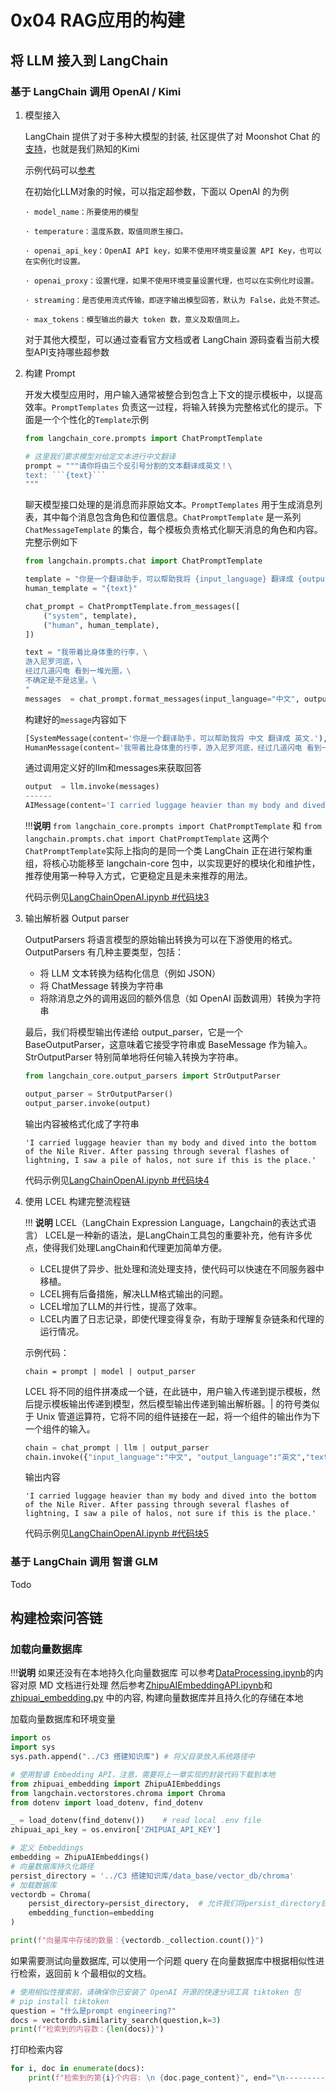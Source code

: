 # 0x04 RAG应用的构建

## 将 LLM 接入到 LangChain

### 基于 LangChain 调用 OpenAI / Kimi

1. 模型接入

    LangChain 提供了对于多种大模型的封装, 社区提供了对 Moonshot Chat 的[支持](https://python.langchain.com/docs/integrations/llms/moonshot/#related)，也就是我们熟知的Kimi

    示例代码可以[参考](../Code/LangChainOpenAI.ipynb)

    在初始化LLM对象的时候，可以指定超参数，下面以 OpenAI 的为例

    ```plaintext
    · model_name：所要使用的模型

    · temperature：温度系数，取值同原生接口。

    · openai_api_key：OpenAI API key，如果不使用环境变量设置 API Key，也可以在实例化时设置。

    · openai_proxy：设置代理，如果不使用环境变量设置代理，也可以在实例化时设置。

    · streaming：是否使用流式传输，即逐字输出模型回答，默认为 False，此处不赘述。

    · max_tokens：模型输出的最大 token 数，意义及取值同上。
    ```

    对于其他大模型，可以通过查看官方文档或者 LangChain 源码查看当前大模型API支持哪些超参数

2. 构建 Prompt

    开发大模型应用时，用户输入通常被整合到包含上下文的提示模板中，以提高效率。`PromptTemplates` 负责这一过程，将输入转换为完整格式化的提示。下面是一个个性化的`Template`示例

    ```python
    from langchain_core.prompts import ChatPromptTemplate

    # 这里我们要求模型对给定文本进行中文翻译
    prompt = """请你将由三个反引号分割的文本翻译成英文！\
    text: ```{text}```
    """
    ```

    聊天模型接口处理的是消息而非原始文本。`PromptTemplates` 用于生成消息列表，其中每个消息包含角色和位置信息。`ChatPromptTemplate` 是一系列 `ChatMessageTemplate` 的集合，每个模板负责格式化聊天消息的角色和内容。完整示例如下

    ```python
    from langchain.prompts.chat import ChatPromptTemplate

    template = "你是一个翻译助手，可以帮助我将 {input_language} 翻译成 {output_language}."
    human_template = "{text}"

    chat_prompt = ChatPromptTemplate.from_messages([
        ("system", template),
        ("human", human_template),
    ])

    text = "我带着比身体重的行李，\
    游入尼罗河底，\
    经过几道闪电 看到一堆光圈，\
    不确定是不是这里。\
    "
    messages  = chat_prompt.format_messages(input_language="中文", output_language="英文", text=text)
    ```

    构建好的`message`内容如下

    ```python
    [SystemMessage(content='你是一个翻译助手，可以帮助我将 中文 翻译成 英文.'),
    HumanMessage(content='我带着比身体重的行李，游入尼罗河底，经过几道闪电 看到一堆光圈，不确定是不是这里。')]
    ```

    通过调用定义好的llm和messages来获取回答

    ```python
    output  = llm.invoke(messages)
    ------
    AIMessage(content='I carried luggage heavier than my body and dived into the bottom of the Nile River. After passing through several flashes of lightning, I saw a pile of halos, not sure if this is the place.')
    ```

    !!!**说明**
        `from langchain_core.prompts import ChatPromptTemplate` 和
        `from langchain.prompts.chat import ChatPromptTemplate` 这两个`ChatPromptTemplate`实际上指向的是同一个类
        LangChain 正在进行架构重组，将核心功能移至 langchain-core 包中，以实现更好的模块化和维护性，推荐使用第一种导入方式，它更稳定且是未来推荐的用法。

    代码示例见[LangChainOpenAI.ipynb #代码块3](../Code/LangChainOpenAI.ipynb)

3. 输出解析器 Output parser

    OutputParsers 将语言模型的原始输出转换为可以在下游使用的格式。 OutputParsers 有几种主要类型，包括：
    * 将 LLM 文本转换为结构化信息（例如 JSON）
    * 将 ChatMessage 转换为字符串
    * 将除消息之外的调用返回的额外信息（如 OpenAI 函数调用）转换为字符串

    最后，我们将模型输出传递给 output_parser，它是一个 BaseOutputParser，这意味着它接受字符串或 BaseMessage 作为输入。 StrOutputParser 特别简单地将任何输入转换为字符串。

    ```python
    from langchain_core.output_parsers import StrOutputParser

    output_parser = StrOutputParser()
    output_parser.invoke(output)
    ```

    输出内容被格式化成了字符串

    ```plaintext
    'I carried luggage heavier than my body and dived into the bottom of the Nile River. After passing through several flashes of lightning, I saw a pile of halos, not sure if this is the place.'
    ```

    代码示例见[LangChainOpenAI.ipynb #代码块4](../Code/LangChainOpenAI.ipynb)

4. 使用 LCEL 构建完整流程链

    !!! **说明**
        LCEL（LangChain Expression Language，Langchain的表达式语言）
        LCEL是一种新的语法，是LangChain工具包的重要补充，他有许多优点，使得我们处理LangChain和代理更加简单方便。

    * LCEL提供了异步、批处理和流处理支持，使代码可以快速在不同服务器中移植。
    * LCEL拥有后备措施，解决LLM格式输出的问题。
    * LCEL增加了LLM的并行性，提高了效率。
    * LCEL内置了日志记录，即使代理变得复杂，有助于理解复杂链条和代理的运行情况。

    示例代码：

    `chain = prompt | model | output_parser`

    LCEL 将不同的组件拼凑成一个链，在此链中，用户输入传递到提示模板，然后提示模板输出传递到模型，然后模型输出传递到输出解析器。| 的符号类似于 Unix 管道运算符，它将不同的组件链接在一起，将一个组件的输出作为下一个组件的输入。

    ```python
    chain = chat_prompt | llm | output_parser
    chain.invoke({"input_language":"中文", "output_language":"英文","text": text})
    ```

    输出内容

    ```plaintext
    'I carried luggage heavier than my body and dived into the bottom of the Nile River. After passing through several flashes of lightning, I saw a pile of halos, not sure if this is the place.'
    ```

    代码示例见[LangChainOpenAI.ipynb #代码块5](../Code/LangChainOpenAI.ipynb)

### 基于 LangChain 调用 智谱 GLM

Todo

## 构建检索问答链

### 加载向量数据库

!!!**说明**
    如果还没有在本地持久化向量数据库
    可以参考[DataProcessing.ipynb](../Code/DataProcessing.ipynb)的内容对原 MD 文档进行处理
    然后参考[ZhipuAIEmbeddingAPI.ipynb](../Code/ZhipuAIEmbeddingAPI.ipynb)和[zhipuai_embedding.py](../Code/zhipuai_embedding.py)
    中的内容, 构建向量数据库并且持久化的存储在本地

加载向量数据库和环境变量

```python
import os
import sys
sys.path.append("../C3 搭建知识库") # 将父目录放入系统路径中

# 使用智谱 Embedding API，注意，需要将上一章实现的封装代码下载到本地
from zhipuai_embedding import ZhipuAIEmbeddings
from langchain.vectorstores.chroma import Chroma
from dotenv import load_dotenv, find_dotenv

_ = load_dotenv(find_dotenv())    # read local .env file
zhipuai_api_key = os.environ['ZHIPUAI_API_KEY']

# 定义 Embeddings
embedding = ZhipuAIEmbeddings()
# 向量数据库持久化路径
persist_directory = '../C3 搭建知识库/data_base/vector_db/chroma'
# 加载数据库
vectordb = Chroma(
    persist_directory=persist_directory,  # 允许我们将persist_directory目录保存到磁盘上
    embedding_function=embedding
)

print(f"向量库中存储的数量：{vectordb._collection.count()}")
```

如果需要测试向量数据库, 可以使用一个问题 query 在向量数据库中根据相似性进行检索，返回前 k 个最相似的文档。

```python
# 使用相似性搜索前，请确保你已安装了 OpenAI 开源的快速分词工具 tiktoken 包
# pip install tiktoken
question = "什么是prompt engineering?"
docs = vectordb.similarity_search(question,k=3)
print(f"检索到的内容数：{len(docs)}")
```

打印检索内容

```python
for i, doc in enumerate(docs):
    print(f"检索到的第{i}个内容: \n {doc.page_content}", end="\n-----------------------------------------------------\n")
```
